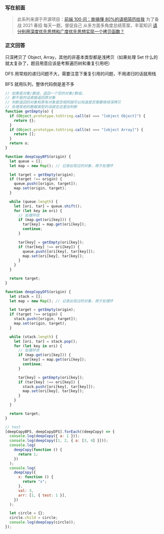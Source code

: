 ### 写在前面

> 此系列来源于开源项目：[前端 100 问：能搞懂 80%的请把简历给我](https://github.com/yygmind/blog/issues/43)
> 为了备战 2021 春招
> 每天一题，督促自己
> 从多方面多角度总结答案，丰富知识
> [请分别用深度优先思想和广度优先思想实现一个拷贝函数？](https://github.com/Advanced-Frontend/Daily-Interview-Question/issues/10)

### 正文回答

只深拷贝了 Object, Array，其他的非基本类型都是浅拷贝（如果处理 Set 什么的就太复杂了，题目用意应该是考察遍历树和重复引用吧）

DFS 用常规的递归问题不大，需要注意下重复引用的问题，不用递归的话就用栈

BFS 就用队列，整体代码倒是差不多

```js
// 如果是对象/数组，返回一个空的对象/数组，
// 都不是的话直接返回原对象
// 判断返回的对象和原有对象是否相同就可以知道是否需要继续深拷贝
// 处理其他的数据类型的话就在这里加判断
function getEmpty(o) {
  if (Object.prototype.toString.call(o) === "[object Object]") {
    return {};
  }
  if (Object.prototype.toString.call(o) === "[object Array]") {
    return [];
  }
  return o;
}

function deepCopyBFS(origin) {
  let queue = [];
  let map = new Map(); // 记录出现过的对象，用于处理环

  let target = getEmpty(origin);
  if (target !== origin) {
    queue.push([origin, target]);
    map.set(origin, target);
  }

  while (queue.length) {
    let [ori, tar] = queue.shift();
    for (let key in ori) {
      // 处理环状
      if (map.get(ori[key])) {
        tar[key] = map.get(ori[key]);
        continue;
      }

      tar[key] = getEmpty(ori[key]);
      if (tar[key] !== ori[key]) {
        queue.push([ori[key], tar[key]]);
        map.set(ori[key], tar[key]);
      }
    }
  }

  return target;
}

function deepCopyDFS(origin) {
  let stack = [];
  let map = new Map(); // 记录出现过的对象，用于处理环

  let target = getEmpty(origin);
  if (target !== origin) {
    stack.push([origin, target]);
    map.set(origin, target);
  }

  while (stack.length) {
    let [ori, tar] = stack.pop();
    for (let key in ori) {
      // 处理环状
      if (map.get(ori[key])) {
        tar[key] = map.get(ori[key]);
        continue;
      }

      tar[key] = getEmpty(ori[key]);
      if (tar[key] !== ori[key]) {
        stack.push([ori[key], tar[key]]);
        map.set(ori[key], tar[key]);
      }
    }
  }

  return target;
}

// test
[deepCopyBFS, deepCopyDFS].forEach((deepCopy) => {
  console.log(deepCopy({ a: 1 }));
  console.log(deepCopy([1, 2, { a: [3, 4] }]));
  console.log(
    deepCopy(function () {
      return 1;
    })
  );
  console.log(
    deepCopy({
      x: function () {
        return "x";
      },
      val: 3,
      arr: [1, { test: 1 }],
    })
  );

  let circle = {};
  circle.child = circle;
  console.log(deepCopy(circle));
});
```
